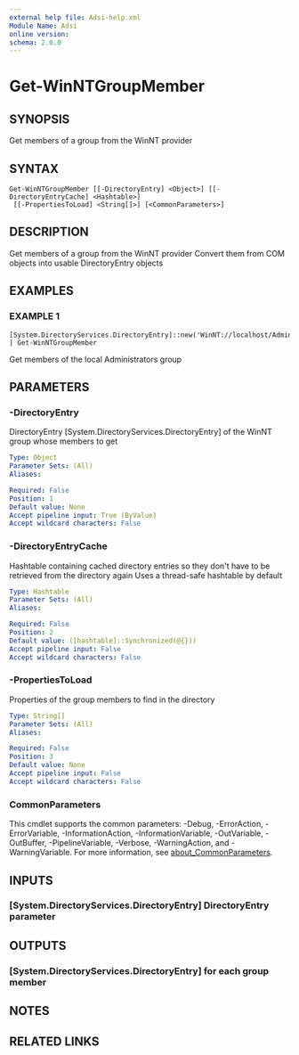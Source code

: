 ```yaml
---
external help file: Adsi-help.xml
Module Name: Adsi
online version:
schema: 2.0.0
---
```


# Get-WinNTGroupMember

## SYNOPSIS
Get members of a group from the WinNT provider

## SYNTAX

```
Get-WinNTGroupMember [[-DirectoryEntry] <Object>] [[-DirectoryEntryCache] <Hashtable>]
 [[-PropertiesToLoad] <String[]>] [<CommonParameters>]
```

## DESCRIPTION
Get members of a group from the WinNT provider
Convert them from COM objects into usable DirectoryEntry objects

## EXAMPLES

### EXAMPLE 1
```
[System.DirectoryServices.DirectoryEntry]::new('WinNT://localhost/Administrators') | Get-WinNTGroupMember
```

Get members of the local Administrators group

## PARAMETERS

### -DirectoryEntry
DirectoryEntry \[System.DirectoryServices.DirectoryEntry\] of the WinNT group whose members to get

```yaml
Type: Object
Parameter Sets: (All)
Aliases:

Required: False
Position: 1
Default value: None
Accept pipeline input: True (ByValue)
Accept wildcard characters: False
```

### -DirectoryEntryCache
Hashtable containing cached directory entries so they don't have to be retrieved from the directory again
Uses a thread-safe hashtable by default

```yaml
Type: Hashtable
Parameter Sets: (All)
Aliases:

Required: False
Position: 2
Default value: ([hashtable]::Synchronized(@{}))
Accept pipeline input: False
Accept wildcard characters: False
```

### -PropertiesToLoad
Properties of the group members to find in the directory

```yaml
Type: String[]
Parameter Sets: (All)
Aliases:

Required: False
Position: 3
Default value: None
Accept pipeline input: False
Accept wildcard characters: False
```

### CommonParameters
This cmdlet supports the common parameters: -Debug, -ErrorAction, -ErrorVariable, -InformationAction, -InformationVariable, -OutVariable, -OutBuffer, -PipelineVariable, -Verbose, -WarningAction, and -WarningVariable. For more information, see [about_CommonParameters](http://go.microsoft.com/fwlink/?LinkID=113216).

## INPUTS

### [System.DirectoryServices.DirectoryEntry] DirectoryEntry parameter
## OUTPUTS

### [System.DirectoryServices.DirectoryEntry] for each group member
## NOTES

## RELATED LINKS
